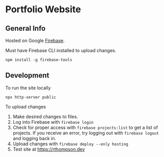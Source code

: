 # Portfolio Website

## General Info
Hosted on Google [Firebase](https://console.firebase.google.com/u/0/?pli=1).

Must have Firebase CLI installed to upload changes.
```
npm install -g firebase-tools
```

## Development
To run the site locally
```
npx http-server public
```

To upload changes
1. Make desired changes to files.
2. Log into Firebase with `firebase login`
3. Check for proper access with `firebase projects:list` to get a list of projects. If you receive an error, try logging out with `firebase logout` and logging back in.
4. Upload changes with `firebase deploy --only hosting`
5. Test site at https://rthompson.dev
